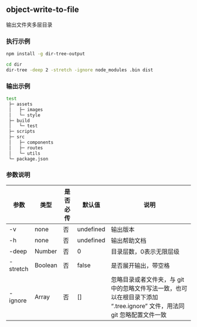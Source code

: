## object-write-to-file

输出文件夹多层目录

### 执行示例
``` bash
npm install -g dir-tree-output

cd dir
dir-tree -deep 2 -stretch -ignore node_modules .bin dist
```
### 输出示例
```bash
test
 ├─ assets
 │   ├─ images
 │   └─ style
 ├─ build
 │   └─ test
 ├─ scripts
 ├─ src
 │   ├─ components
 │   ├─ routes
 │   └─ utils
 └─ package.json
```

### 参数说明

参数     | 类型 | 是否必传 | 默认值 | 说明
-------- | --- | --- | --- | ---
-v | none | 否 | undefined | 输出版本
-h | none | 否 | undefined | 输出帮助文档
-deep | Number | 否 | 0 | 目录层数，0表示无限层级
-stretch | Boolean | 否 | false | 是否展开输出，带空格
-ignore | Array | 否 | [] | 忽略目录或者文件夹，与 git 中的忽略文件写法一致，也可以在根目录下添加 “.tree.ignore” 文件，用法同 git 忽略配置文件一致
